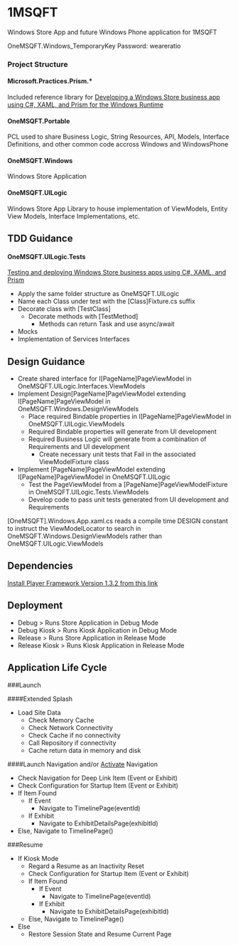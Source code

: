 1MSQFT
======

Windows Store App and future Windows Phone application for 1MSQFT

OneMSQFT.Windows_TemporaryKey
Password: weareratio


### Project Structure


#### Microsoft.Practices.Prism.*
Included reference library for [Developing a Windows Store business app using C#, XAML, and Prism for the Windows Runtime](http://msdn.microsoft.com/en-us/library/windows/apps/xx130643.aspx)

#### OneMSQFT.Portable
PCL used to share Business Logic, String Resources, API, Models, Interface Definitions, and other common code accross Windows and WindowsPhone

#### OneMSQFT.Windows
Windows Store Application

#### OneMSQFT.UILogic
Windows Store App Library to house implementation of ViewModels, Entity View Models, Interface Implementations, etc.


TDD Guidance
-----

#### OneMSQFT.UILogic.Tests
[Testing and deploying Windows Store business apps using C#, XAML, and Prism](http://msdn.microsoft.com/en-us/library/windows/apps/xx130654.aspx)

-   Apply the same folder structure as OneMSQFT.UILogic
-   Name each Class under test with the [Class]Fixture.cs suffix
-   Decorate class with [TestClass]
    -   Decorate methods with [TestMethod]
        -   Methods can return Task and use async/await
-   Mocks
   -   Implementation of Services Interfaces

Design Guidance
-----

- Create shared interface for I[PageName]PageViewModel in OneMSQFT.UILogic.Interfaces.ViewModels
- Implement Design[PageName]PageViewModel extending I[PageName]PageViewModel in OneMSQFT.Windows.DesignViewModels
    - Place required Bindable properties in I[PageName]PageViewModel in OneMSQFT.UILogic.ViewModels
    - Required Bindable properties will generate from UI development
    - Required Business Logic will generate from a combination of Requirements and UI development
        - Create necessary unit tests that Fail in the associated ViewModelFixture class
- Implement [PageName]PageViewModel extending I[PageName]PageViewModel in OneMSQFT.UILogic
    - Test the PageViewModel from a [PageName]PageViewModelFixture in OneMSQFT.UILogic.Tests.ViewModels
    - Develop code to pass unit tests generated from UI development and Requirements

[OneMSQFT].Windows.App.xaml.cs reads a compile time DESIGN constant to instruct the ViewModelLocator to search in OneMSQFT.Windows.DesignViewModels rather than OneMSQFT.UILogic.ViewModels


Dependencies
-----
[Install Player Framework Version 1.3.2 from this link](http://playerframework.codeplex.com/releases/view/116468)

Deployment
-----

- Debug > Runs Store Application in Debug Mode
- Debug Kiosk > Runs Kiosk Application in Debug Mode
- Release > Runs Store Application in Release Mode
- Release Kiosk > Runs Kiosk Application in Release Mode

Application Life Cycle
-----
###Launch

####Extended Splash
- Load Site Data
    - Check Memory Cache
    - Check Network Connectivity
    - Check Cache if no connectivity
    - Call Repository if connectivity
    - Cache return data in memory and disk

####Launch Navigation and/or [Activate](http://msdn.microsoft.com/en-us/library/windows/apps/xx130647.aspx#Activating) Navigation
- Check Navigation for Deep Link Item (Event or Exhibit)
- Check Configuration for Startup Item (Event or Exhibit)
-   If Item Found
    -   If Event
        -   Navigate to TimelinePage(eventId)
    -   If Exhibit
        -   Navigate to ExhibitDetailsPage(exhibitId)
-   Else, Navigate to TimelinePage()

###Resume
-   If Kiosk Mode
    - Regard a Resume as an Inactivity Reset
    - Check Configuration for Startup Item (Event or Exhibit)
    -   If Item Found
        -   If Event
            -   Navigate to TimelinePage(eventId)
        -   If Exhibit
            -   Navigate to ExhibitDetailsPage(exhibitId)
    -   Else, Navigate to TimelinePage()
-   Else
    -  Restore Session State and Resume Current Page
